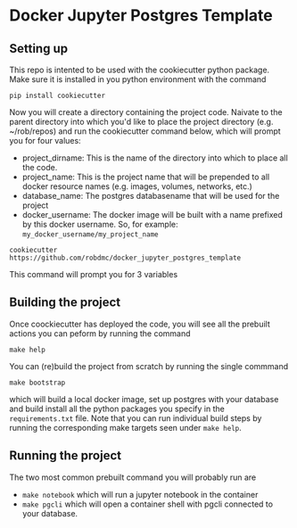 # Docker Jupyter Postgres Template

## Setting up
This repo is intented to be used with the cookiecutter python package.
Make sure it is installed in you python environment with the command
```
pip install cookiecutter
```
Now you will create a directory containing the project code.  Naivate
to the parent directory into which you'd like to place the project
directory (e.g.  ~/rob/repos) and run the cookiecutter command below,
which will prompt you for four values:

* project_dirname: This is the name of the directory into which to place
  all the code.
* project_name: This is the project name that will be prepended to
  all docker resource names (e.g. images, volumes, networks, etc.)
* database_name: The postgres databasename that will be used for the project
* docker_username: The docker image will be built with a name prefixed by
  this docker username.  So, for example: `my_docker_username/my_project_name`

```
cookiecutter https://github.com/robdmc/docker_jupyter_postgres_template
```

This command will prompt you for 3 variables

## Building the project
Once coockiecutter has deployed the code, you will see all the prebuilt
actions you can peform by running the command
```
make help
```

You can (re)build the project from scratch by running the single commmand
```
make bootstrap
```
which will build a local docker image, set up postgres with your database
and build install all the python packages you specify in the 
`requirements.txt` file.  Note that you  can run individual build steps
by running the corresponding make targets seen under `make help`.

## Running the project
The two most common prebuilt command you will probably run are
* `make notebook` which will run a jupyter notebook in the container
* `make pgcli` which will open a container shell with pgcli connected
to your database.


